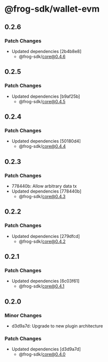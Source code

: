 # @frog-sdk/wallet-evm

## 0.2.6

### Patch Changes

- Updated dependencies [2b4b8e8]
  - @frog-sdk/core@0.4.6

## 0.2.5

### Patch Changes

- Updated dependencies [b9af25b]
  - @frog-sdk/core@0.4.5

## 0.2.4

### Patch Changes

- Updated dependencies [50180d4]
  - @frog-sdk/core@0.4.4

## 0.2.3

### Patch Changes

- 778440b: Allow arbitrary data tx
- Updated dependencies [778440b]
  - @frog-sdk/core@0.4.3

## 0.2.2

### Patch Changes

- Updated dependencies [279dfcd]
  - @frog-sdk/core@0.4.2

## 0.2.1

### Patch Changes

- Updated dependencies [6c03f61]
  - @frog-sdk/core@0.4.1

## 0.2.0

### Minor Changes

- d3d9a7d: Upgrade to new plugin architecture

### Patch Changes

- Updated dependencies [d3d9a7d]
  - @frog-sdk/core@0.4.0
